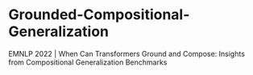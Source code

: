 # Grounded-Compositional-Generalization
EMNLP 2022 | When Can Transformers Ground and Compose: Insights from Compositional Generalization Benchmarks
